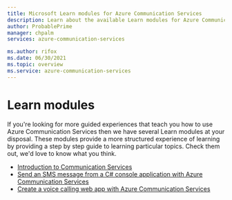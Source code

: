 ```yaml
---
title: Microsoft Learn modules for Azure Communication Services
description: Learn about the available Learn modules for Azure Communication Services.
author: ProbablePrime
manager: chpalm
services: azure-communication-services

ms.author: rifox
ms.date: 06/30/2021
ms.topic: overview
ms.service: azure-communication-services
---
```

# Learn modules

If you're looking for more guided experiences that teach you how to use Azure Communication Services then we have several Learn modules at your disposal. These modules provide a more structured experience of learning by providing a step by step guide to learning particular topics. Check them out, we'd love to know what you think.

- [Introduction to Communication Services](/learn/modules/intro-azure-communication-services/)
- [Send an SMS message from a C# console application with Azure Communication Services](/learn/modules/communication-service-send-sms-console-app/)
- [Create a voice calling web app with Azure Communication Services](/learn/modules/communication-services-voice-calling-web-app)
